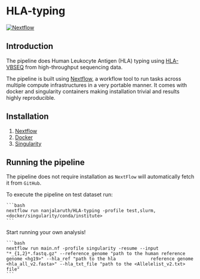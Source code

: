 # HLA-typing

[![Nextflow](https://img.shields.io/badge/nextflow-%E2%89%A520.04.0-brightgreen.svg)](https://www.nextflow.io/)

## Introduction

The pipeline does Human Leukocyte Antigen (HLA) typing using [HLA-VBSEQ](https://bmcgenomics.biomedcentral.com/articles/10.1186/1471-2164-16-S2-S7) from high-throughput sequencing data.

The pipeline is built using [Nextflow](https://www.nextflow.io), a workflow tool to run tasks across multiple compute infrastructures in a very portable manner. It comes with docker and singularity containers making installation trivial and results highly reproducible.

## Installation 
1. [Nextflow](https://www.nextflow.io/docs/latest/getstarted.html)
2. [Docker](https://www.digitalocean.com/community/tutorials/how-to-install-and-use-docker-on-ubuntu-18-04) 
3. [Singularity](https://sylabs.io/guides/3.0/user-guide/installation.html)

## Running the pipeline
The pipeline does not require installation as `NextFlow` will automatically fetch it from `GitHub`.

To execute the pipeline on test dataset run:

    ```bash
    nextflow run nanjalaruth/HLA-typing -profile test,slurm,<docker/singularity/conda/institute>
    ```

Start running your own analysis!

    ```bash
    nextflow run main.nf -profile singularity -resume --input "*_{1,2}*.fastq.gz" --reference_genome "path to the human reference genome <hg19>" --hla_ref "path to the hla             reference genome <hla_all_v2.fasta>" --hla_txt_file "path to the <Allelelist_v2.txt> file"
    ```
